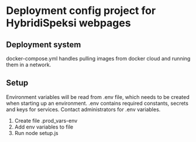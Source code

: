 # Deployment config project for HybridiSpeksi webpages

## Deployment system

docker-compose.yml handles pulling images from docker cloud and running them in a network.

## Setup

Environment variables will be read from .env file, which needs to be created when starting up an environment. .env contains required constants, secrets and keys for services. Contact administrators for .env variables.

1. Create file .prod_vars-env
2. Add env variables to file
3. Run node setup.js
